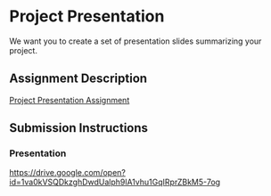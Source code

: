 # Project Presentation
We want you to create a set of presentation slides summarizing your project.

## Assignment Description
[Project Presentation Assignment](https://education.launchcode.org/liftoff/assignments/project-presentation/)

## Submission Instructions

### Presentation
https://drive.google.com/open?id=1va0kVSQDkzghDwdUalph9lA1vhu1GqIRprZBkM5-7og
